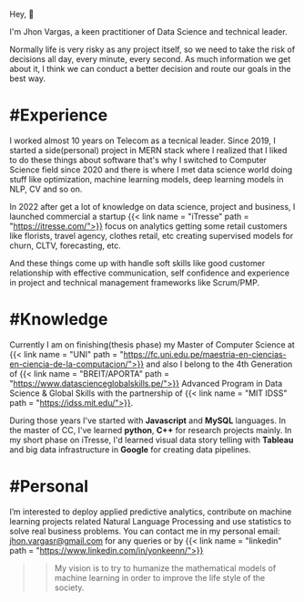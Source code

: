 <!---
yonkeenn/yonkeenn is a ✨ special ✨ repository because its `README.md` (this file) appears on your GitHub profile.
You can click the Preview link to take a look at your changes.
--->

Hey, 👋

I'm Jhon Vargas, a keen practitioner of Data Science and technical leader.

Normally life is very risky as any project itself, so we need to take the risk of decisions all day, every minute, every second. As much information we get about it, I think we can conduct a better decision and route our goals in the best way.


# #Experience

I worked almost 10 years on Telecom as a tecnical leader. Since 2019, I started a side(personal) project in MERN stack where I realized that I liked to do these things about software that's why I switched to Computer Science field since 2020 and there is where I met data science world doing stuff like optimization, machine learning models, deep learning models in NLP, CV and so on.

In 2022 after get a lot of knowledge on data science, project and business, I launched commercial a startup {{< link name = "iTresse" path = "https://itresse.com/">}} focus on analytics getting some retail customers like florists, travel agency, clothes retail, etc creating supervised models for churn, CLTV, forecasting, etc. 

And these things come up with handle soft skills like good customer relationship with effective communication, self confidence and experience in project and technical management frameworks like Scrum/PMP. 

# #Knowledge

Currently I am on finishing(thesis phase) my Master of Computer Science at {{< link name = "UNI" path = "https://fc.uni.edu.pe/maestria-en-ciencias-en-ciencia-de-la-computacion/">}} and also I belong to the 4th Generation of {{< link name = "BREIT/APORTA" path = "https://www.datascienceglobalskills.pe/">}} Advanced Program in Data Science & Global Skills with the partnership of {{< link name = "MIT IDSS" path = "https://idss.mit.edu/">}}.

During those years I've started with **Javascript** and **MySQL** languages. In the master of CC, I've learned **python**, **C++** for research projects mainly. In my short phase on iTresse, I'd learned visual data story telling with **Tableau** and big data infrastructure in **Google** for creating data pipelines. 

# #Personal

I’m interested to deploy applied predictive analytics, contribute on machine learning projects related Natural Language Processing and use statistics to solve real business problems. You can contact me in my personal email: jhon.vargasr@gmail.com for any queries or by {{< link name = "linkedin" path = "https://www.linkedin.com/in/yonkeenn/">}}

>> My vision is to try to humanize the mathematical models of machine learning in order to improve the life style of the society.

